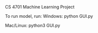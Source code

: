 CS 4701 Machine Learning Project

To run model, run:
Windows:
python GUI.py

Mac/Linux:
python3 GUI.py
